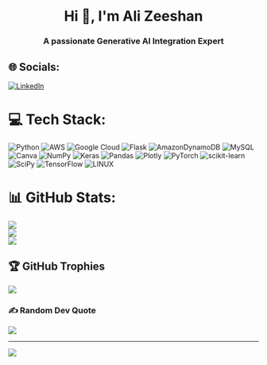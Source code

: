 <h1 align="center">Hi 👋, I'm Ali Zeeshan</h1>
<h3 align="center">A passionate Generative AI Integration Expert</h3>

<!-- - 🔭 I’m currently working on [Performance Analysis of CR-NOMA backscatter communication using Deep Reinforcement Learning](nust.edu.pk)

- 🌱 I’m currently learning **DDPG,Amazon Sage Maker**

- 👨‍💻 All of my projects are available at [alizeeshan-07.github.io](alizeeshan-07.github.io)

- 📝 I regularly write articles on [medium.com](medium.com)

- 💬 Ask me about **Python,ML, DL etc**

- 📫 How to reach me **hmalizeeshan@gmail.com**

- 📄 Know about my experiences [overleaf.com](overleaf.com) -->
## 🌐 Socials:
[![LinkedIn](https://img.shields.io/badge/LinkedIn-%230077B5.svg?logo=linkedin&logoColor=white)](https://linkedin.com/in/https://www.linkedin.com/in/ali-zeeshan-49596660/) 

# 💻 Tech Stack:
![Python](https://img.shields.io/badge/python-3670A0?style=plastic&logo=python&logoColor=ffdd54) ![AWS](https://img.shields.io/badge/AWS-%23FF9900.svg?style=plastic&logo=amazon-aws&logoColor=white) ![Google Cloud](https://img.shields.io/badge/Google%20Cloud-%234285F4.svg?style=plastic&logo=google-cloud&logoColor=white) ![Flask](https://img.shields.io/badge/flask-%23000.svg?style=plastic&logo=flask&logoColor=white) ![AmazonDynamoDB](https://img.shields.io/badge/Amazon%20DynamoDB-4053D6?style=plastic&logo=Amazon%20DynamoDB&logoColor=white) ![MySQL](https://img.shields.io/badge/mysql-%2300f.svg?style=plastic&logo=mysql&logoColor=white) ![Canva](https://img.shields.io/badge/Canva-%2300C4CC.svg?style=plastic&logo=Canva&logoColor=white) ![NumPy](https://img.shields.io/badge/numpy-%23013243.svg?style=plastic&logo=numpy&logoColor=white) ![Keras](https://img.shields.io/badge/Keras-%23D00000.svg?style=plastic&logo=Keras&logoColor=white) ![Pandas](https://img.shields.io/badge/pandas-%23150458.svg?style=plastic&logo=pandas&logoColor=white) ![Plotly](https://img.shields.io/badge/Plotly-%233F4F75.svg?style=plastic&logo=plotly&logoColor=white) ![PyTorch](https://img.shields.io/badge/PyTorch-%23EE4C2C.svg?style=plastic&logo=PyTorch&logoColor=white) ![scikit-learn](https://img.shields.io/badge/scikit--learn-%23F7931E.svg?style=plastic&logo=scikit-learn&logoColor=white) ![SciPy](https://img.shields.io/badge/SciPy-%230C55A5.svg?style=plastic&logo=scipy&logoColor=%white) ![TensorFlow](https://img.shields.io/badge/TensorFlow-%23FF6F00.svg?style=plastic&logo=TensorFlow&logoColor=white) ![LINUX](https://img.shields.io/badge/Linux-FCC624?style=plastic&logo=linux&logoColor=black)
# 📊 GitHub Stats:
![](https://github-readme-stats.vercel.app/api?username=alizeeshan-07&theme=dark&hide_border=true&include_all_commits=true&count_private=true)<br/>
![](https://github-readme-streak-stats.herokuapp.com/?user=alizeeshan-07&theme=dark&hide_border=true)<br/>
![](https://github-readme-stats.vercel.app/api/top-langs/?username=alizeeshan-07&theme=dark&hide_border=true&include_all_commits=true&count_private=true&layout=compact)

## 🏆 GitHub Trophies
![](https://github-profile-trophy.vercel.app/?username=alizeeshan-07&theme=radical&no-frame=true&no-bg=true&margin-w=4)

### ✍️ Random Dev Quote
![](https://quotes-github-readme.vercel.app/api?type=horizontal&theme=dark)

---
[![](https://visitcount.itsvg.in/api?id=alizeeshan-07&icon=0&color=0)](https://visitcount.itsvg.in)

<!-- Proudly created with GPRM ( https://gprm.itsvg.in ) -->
